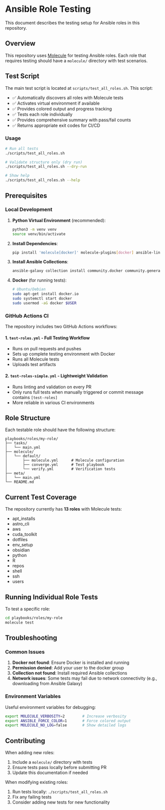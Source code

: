 # Ansible Role Testing

This document describes the testing setup for Ansible roles in this repository.

## Overview

This repository uses [Molecule](https://molecule.readthedocs.io/) for testing Ansible roles. Each role that requires testing should have a `molecule/` directory with test scenarios.

## Test Script

The main test script is located at `scripts/test_all_roles.sh`. This script:

- ✅ Automatically discovers all roles with Molecule tests
- ✅ Activates virtual environment if available
- ✅ Provides colored output and progress tracking
- ✅ Tests each role individually
- ✅ Provides comprehensive summary with pass/fail counts
- ✅ Returns appropriate exit codes for CI/CD

### Usage

```bash
# Run all tests
./scripts/test_all_roles.sh

# Validate structure only (dry run)
./scripts/test_all_roles.sh --dry-run

# Show help
./scripts/test_all_roles.sh --help
```

## Prerequisites

### Local Development

1. **Python Virtual Environment** (recommended):
   ```bash
   python3 -m venv venv
   source venv/bin/activate
   ```

2. **Install Dependencies**:
   ```bash
   pip install 'molecule[docker]' molecule-plugins[docker] ansible-lint
   ```

3. **Install Ansible Collections**:
   ```bash
   ansible-galaxy collection install community.docker community.general ansible.posix
   ```

4. **Docker** (for running tests):
   ```bash
   # Ubuntu/Debian
   sudo apt-get install docker.io
   sudo systemctl start docker
   sudo usermod -aG docker $USER
   ```

### GitHub Actions CI

The repository includes two GitHub Actions workflows:

#### 1. `test-roles.yml` - Full Testing Workflow
- Runs on pull requests and pushes
- Sets up complete testing environment with Docker
- Runs all Molecule tests
- Uploads test artifacts

#### 2. `test-roles-simple.yml` - Lightweight Validation
- Runs linting and validation on every PR
- Only runs full tests when manually triggered or commit message contains `[test-roles]`
- More reliable in various CI environments

## Role Structure

Each testable role should have the following structure:

```
playbooks/roles/my-role/
├── tasks/
│   └── main.yml
├── molecule/
│   └── default/
│       ├── molecule.yml      # Molecule configuration
│       ├── converge.yml      # Test playbook
│       └── verify.yml        # Verification tests
├── meta/
│   └── main.yml
└── README.md
```

## Current Test Coverage

The repository currently has **13 roles** with Molecule tests:

- apt_installs
- astro_cli  
- aws
- cuda_toolkit
- dotfiles
- env_setup
- obsidian
- python
- R
- repos
- shell
- ssh
- users

## Running Individual Role Tests

To test a specific role:

```bash
cd playbooks/roles/my-role
molecule test
```

## Troubleshooting

### Common Issues

1. **Docker not found**: Ensure Docker is installed and running
2. **Permission denied**: Add your user to the docker group
3. **Collection not found**: Install required Ansible collections
4. **Network issues**: Some tests may fail due to network connectivity (e.g., downloading from Ansible Galaxy)

### Environment Variables

Useful environment variables for debugging:

```bash
export MOLECULE_VERBOSITY=2        # Increase verbosity
export ANSIBLE_FORCE_COLOR=1       # Force colored output
export MOLECULE_NO_LOG=false       # Show detailed logs
```

## Contributing

When adding new roles:

1. Include a `molecule/` directory with tests
2. Ensure tests pass locally before submitting PR
3. Update this documentation if needed

When modifying existing roles:

1. Run tests locally: `./scripts/test_all_roles.sh`
2. Fix any failing tests
3. Consider adding new tests for new functionality